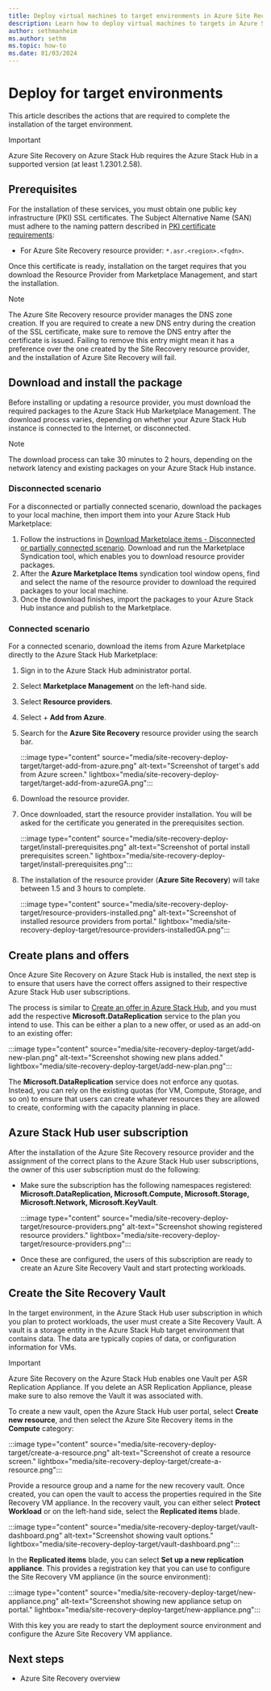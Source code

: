 ```yaml
---
title: Deploy virtual machines to target environments in Azure Site Recovery on Azure Stack Hub
description: Learn how to deploy virtual machines to targets in Azure Site Recovery on Azure Stack Hub. 
author: sethmanheim
ms.author: sethm
ms.topic: how-to
ms.date: 01/03/2024
---
```



# Deploy for target environments

This article describes the actions that are required to complete the installation of the target environment.

> [!IMPORTANT]
> Azure Site Recovery on Azure Stack Hub requires the Azure Stack Hub in a supported version (at least 1.2301.2.58).

## Prerequisites

For the installation of these services, you must obtain one public key infrastructure (PKI) SSL certificates. The Subject Alternative Name (SAN) must adhere to the naming pattern described in [PKI certificate requirements](azure-stack-pki-certs.md):

* For Azure Site Recovery resource provider: `*.asr.<region>.<fqdn>`.

Once this certificate is ready, installation on the target requires that you download the Resource Provider from Marketplace Management, and start the installation.

> [!NOTE]
> The Azure Site Recovery resource provider manages the DNS zone creation. If you are required to create a new DNS entry during the creation of the SSL certificate, make sure to remove the DNS entry after the certificate is issued. Failing to remove this entry might mean it has a preference over the one created by the Site Recovery resource provider, and the installation of Azure Site Recovery will fail.

## Download and install the package

Before installing or updating a resource provider, you must download the required packages to the Azure Stack Hub Marketplace Management. The
download process varies, depending on whether your Azure Stack Hub instance is connected to the Internet, or disconnected.

> [!NOTE]
> The download process can take 30 minutes to 2 hours, depending on the network latency and existing packages on your Azure Stack Hub instance.

### Disconnected scenario

For a disconnected or partially connected scenario, download the packages to your local machine, then import them into your Azure Stack
Hub Marketplace:

1. Follow the instructions in [Download Marketplace items - Disconnected or partially connected scenario](/azure-stack/operator/azure-stack-download-azure-marketplace-item?pivots=state-disconnected). Download and run the Marketplace Syndication tool, which enables you to download resource provider packages.
1. After the **Azure Marketplace Items** syndication tool window opens, find and select the name of the resource provider to download the required packages to your local machine.
1. Once the download finishes, import the packages to your Azure Stack Hub instance and publish to the Marketplace.

### Connected scenario

For a connected scenario, download the items from Azure Marketplace directly to the Azure Stack Hub Marketplace:

1. Sign in to the Azure Stack Hub administrator portal.
1. Select **Marketplace Management** on the left-hand side.
1. Select **Resource providers**.
1. Select + **Add from Azure**.
1. Search for the **Azure Site Recovery** resource provider using the search bar.

   :::image type="content" source="media/site-recovery-deploy-target/target-add-from-azure.png" alt-text="Screenshot of target's add from Azure screen." lightbox="media/site-recovery-deploy-target/target-add-from-azureGA.png":::

1. Download the resource provider.
1. Once downloaded, start the resource provider installation. You will be asked for the certificate you generated in the prerequisites section.

   :::image type="content" source="media/site-recovery-deploy-target/install-prerequisites.png" alt-text="Screenshot of portal install prerequisites screen." lightbox="media/site-recovery-deploy-target/install-prerequisites.png":::

1. The installation of the resource provider (**Azure Site Recovery**) will take between 1.5 and 3 hours to complete.

   :::image type="content" source="media/site-recovery-deploy-target/resource-providers-installed.png" alt-text="Screenshot of installed resource providers from portal." lightbox="media/site-recovery-deploy-target/resource-providers-installedGA.png":::

## Create plans and offers

Once Azure Site Recovery on Azure Stack Hub is installed, the next step is to ensure that users have the correct offers assigned to their respective Azure Stack Hub user subscriptions.

The process is similar to [Create an offer in Azure Stack Hub](azure-stack-create-offer.md), and you must add the respective **Microsoft.DataReplication** service to the plan you intend to use. This can be either a plan to a new offer, or used as an add-on to an
existing offer:

:::image type="content" source="media/site-recovery-deploy-target/add-new-plan.png" alt-text="Screenshot showing new plans added." lightbox="media/site-recovery-deploy-target/add-new-plan.png":::

The **Microsoft.DataReplication** service does not enforce any quotas. Instead, you can rely on the existing quotas (for VM, Compute,
Storage, and so on) to ensure that users can create whatever resources they are allowed to create, conforming with the capacity planning in
place.

## Azure Stack Hub user subscription

After the installation of the Azure Site Recovery resource provider and the assignment of the correct plans to the Azure Stack Hub user subscriptions, the owner of this user subscription must do the following:

- Make sure the subscription has the following namespaces registered: **Microsoft.DataReplication, Microsoft.Compute, Microsoft.Storage, Microsoft.Network, Microsoft.KeyVault**.

  :::image type="content" source="media/site-recovery-deploy-target/resource-providers.png" alt-text="Screenshot showing registered resource providers." lightbox="media/site-recovery-deploy-target/resource-providers.png":::

- Once these are configured, the users of this subscription are ready to create an Azure Site Recovery Vault and start protecting workloads.

## Create the Site Recovery Vault

In the target environment, in the Azure Stack Hub user subscription in which you plan to protect workloads, the user must create a Site Recovery Vault. A vault is a storage entity in the Azure Stack Hub target environment that contains data. The data are typically copies of data, or configuration information for VMs.

> [!IMPORTANT]
> Azure Site Recovery on the Azure Stack Hub enables one Vault per ASR Replication Appliance. If you delete an ASR Replication Appliance, please make sure to also remove the Vault it was associated with.

To create a new vault, open the Azure Stack Hub user portal, select **Create new resource**, and then select the Azure Site Recovery items in
the **Compute** category:

:::image type="content" source="media/site-recovery-deploy-target/create-a-resource.png" alt-text="Screenshot of create a resource screen." lightbox="media/site-recovery-deploy-target/create-a-resource.png":::

Provide a resource group and a name for the new recovery vault. Once created, you can open the vault to access the properties required in the Site Recovery VM appliance. In the recovery vault, you can either select **Protect Workload** or on the left-hand side, select the **Replicated items** blade.

:::image type="content" source="media/site-recovery-deploy-target/vault-dashboard.png" alt-text="Screenshot showing vault options." lightbox="media/site-recovery-deploy-target/vault-dashboard.png":::

In the **Replicated items** blade, you can select **Set up a new replication appliance**. This provides a registration key that you can use to configure the Site Recovery VM appliance (in the source environment):

:::image type="content" source="media/site-recovery-deploy-target/new-appliance.png" alt-text="Screenshot showing new appliance setup on portal." lightbox="media/site-recovery-deploy-target/new-appliance.png":::

With this key you are ready to start the deployment source environment and configure the Azure Site Recovery VM appliance.

## Next steps

- Azure Site Recovery overview
